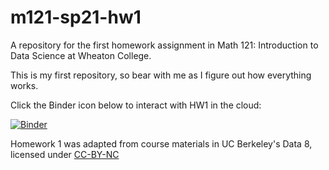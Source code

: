 # m121-sp21-hw1
A repository for the first homework assignment in Math 121: Introduction to Data Science at Wheaton College.

This is my first repository, so bear with me as I figure out how everything works. 

Click the Binder icon below to interact with HW1 in the cloud:

[![Binder](https://mybinder.org/badge_logo.svg)](https://mybinder.org/v2/gh/Peter-Jantsch/m121-sp21-hw1/HEAD)




Homework 1 was adapted from course materials in UC Berkeley's Data 8, licensed under [CC-BY-NC](https://creativecommons.org/licenses/by-nc/2.0/)
